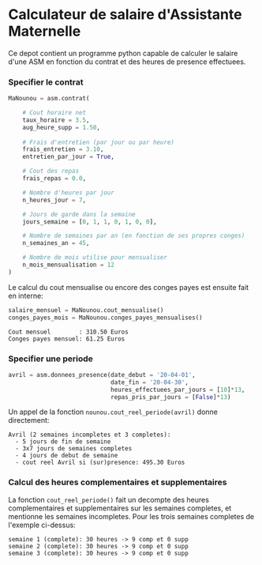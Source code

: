 # Calculateur de salaire d'Assistante Maternelle

Ce depot contient un programme python capable de calculer le salaire d'une ASM en fonction du contrat et des heures de presence effectuees.

### Specifier le contrat

```python
MaNounou = asm.contrat(

    # Cout horaire net
    taux_horaire = 3.5, 
    aug_heure_supp = 1.50,
    
    # Frais d'entretien (par jour ou par heure)
    frais_entretien = 3.10,
    entretien_par_jour = True,

    # Cout des repas
    frais_repas = 0.0,

    # Nombre d'heures par jour
    n_heures_jour = 7,

    # Jours de garde dans la semaine
    jours_semaine = [0, 1, 1, 0, 1, 0, 0], 

    # Nombre de semaines par an (en fonction de ses propres conges)
    n_semaines_an = 45, 

    # Nombre de mois utilise pour mensualiser
    n_mois_mensualisation = 12
)
```

Le calcul du cout mensualise ou encore des conges payes est ensuite fait en interne:
```python
salaire_mensuel = MaNounou.cout_mensualise()
conges_payes_mois = MaNounou.conges_payes_mensualises()
```

```
Cout mensuel        : 310.50 Euros
Conges payes mensuel: 61.25 Euros
```

### Specifier une periode

```python
avril = asm.donnees_presence(date_debut = '20-04-01',
                             date_fin = '20-04-30',
                             heures_effectuees_par_jours = [10]*13,
                             repas_pris_par_jours = [False]*13)
```

Un appel de la fonction `nounou.cout_reel_periode(avril)` donne directement:

```
Avril (2 semaines incompletes et 3 completes):
  - 5 jours de fin de semaine
  - 3x7 jours de semaines completes
  - 4 jours de debut de semaine
  - cout reel Avril si (sur)presence: 495.30 Euros
```

### Calcul des heures complementaires et supplementaires

La fonction `cout_reel_periode()` fait un decompte des heures complementaires et supplementaires sur les semaines completes,
et mentionne les semaines incompletes. Pour les trois semaines completes de l'exemple ci-dessus:
```
semaine 1 (complete): 30 heures -> 9 comp et 0 supp
semaine 2 (complete): 30 heures -> 9 comp et 0 supp
semaine 3 (complete): 30 heures -> 9 comp et 0 supp
```